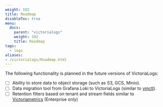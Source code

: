```yaml
---
weight: 102
title: Roadmap
disableToc: true
menu:
  docs:
    parent: "victorialogs"
    weight: 102
    title: Roadmap
tags:
  - logs
aliases:
- /victorialogs/Roadmap.html
---
```


The following functionality is planned in the future versions of VictoriaLogs:

- [ ] Ability to store data to object storage (such as S3, GCS, Minio).
- [ ] Data migration tool from Grafana Loki to VictoriaLogs (similar to [vmctl](https://docs.victoriametrics.com/victoriametrics/vmctl/)).
- [ ] Retention filters based on tenant and stream fields similar to [Victoriametrics](https://docs.victoriametrics.com/victoriametrics/single-server-victoriametrics/#retention-filters) (Enterprise only)
